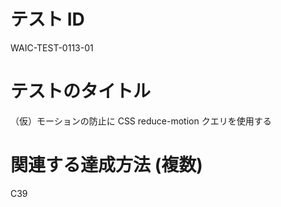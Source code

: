 # テスト ID

WAIC-TEST-0113-01

# テストのタイトル

（仮）モーションの防止に CSS reduce-motion クエリを使用する

# 関連する達成方法 (複数)

C39
